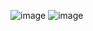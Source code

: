 ![image](https://github.com/user-attachments/assets/860f6858-8a9b-4edd-a82e-95b96ff672af)
![image](https://github.com/user-attachments/assets/413d625a-100e-452c-8998-742e42bafa6b)

